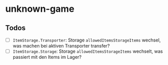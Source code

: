 # unknown-game

## Todos

- [ ] `ItemStorage.Transporter`: Storage `allowedItemsStorageItems` wechsel, was machen bei aktiven Transporter transfer?
- [ ] `ItemStorage.Storage`: Storage `allowedItemsStorageItems` wechselt, was passiert mit den Items im Lager?

